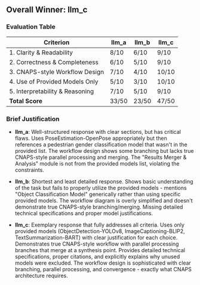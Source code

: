 ## Overall Winner: llm_c

### Evaluation Table
| Criterion | llm_a | llm_b | llm_c |
|-----------|-------|-------|-------|
| 1. Clarity & Readability       | 8/10 | 6/10 | 9/10 |
| 2. Correctness & Completeness  | 6/10 | 5/10 | 9/10 |
| 3. CNAPS-style Workflow Design | 7/10 | 4/10 | 10/10 |
| 4. Use of Provided Models Only | 5/10 | 3/10 | 10/10 |
| 5. Interpretability & Reasoning| 7/10 | 5/10 | 9/10 |
| **Total Score**                | 33/50 | 23/50 | 47/50 |

### Brief Justification

- **llm_a**: Well-structured response with clear sections, but has critical flaws. Uses PoseEstimation-OpenPose appropriately but then references a pedestrian gender classification model that wasn't in the provided list. The workflow design shows some branching but lacks true CNAPS-style parallel processing and merging. The "Results Merger & Analysis" module is not from the provided models list, violating the constraints.

- **llm_b**: Shortest and least detailed response. Shows basic understanding of the task but fails to properly utilize the provided models - mentions "Object Classification Model" generically rather than using specific provided models. The workflow diagram is overly simplified and doesn't demonstrate true CNAPS-style branching/merging. Missing detailed technical specifications and proper model justifications.

- **llm_c**: Exemplary response that fully addresses all criteria. Uses only provided models (ObjectDetection-YOLOv8, ImageCaptioning-BLIP2, TextSummarization-BART) with clear justification for each choice. Demonstrates true CNAPS-style workflow with parallel processing branches that merge at a synthesis point. Provides detailed technical specifications, proper citations, and explicitly explains why unused models were excluded. The workflow design is sophisticated with clear branching, parallel processing, and convergence - exactly what CNAPS architecture requires.